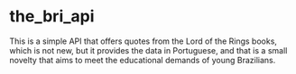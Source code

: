# the_bri_api
This is a simple API that offers quotes from the Lord of the Rings books, which is not new, but it provides the data in Portuguese, and that is a small novelty that aims to meet the educational demands of young Brazilians.
